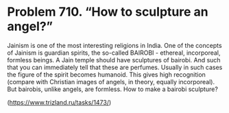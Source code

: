 # Problem 710. “How to sculpture an angel?”

Jainism is one of the most interesting religions in India. One of the concepts of Jainism is guardian spirits, the so-called BAIROBI - ethereal, incorporeal, formless beings. A Jain temple should have sculptures of bairobi. And such that you can immediately tell that these are perfumes. Usually in such cases the figure of the spirit becomes humanoid. This gives high recognition (compare with Christian images of angels, in theory, equally incorporeal). But bairobis, unlike angels, are formless. How to make a bairobi sculpture?

(https://www.trizland.ru/tasks/1473/)